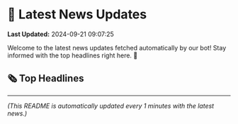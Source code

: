 # 📰 Latest News Updates
**Last Updated:** 2024-09-21 09:07:25

Welcome to the latest news updates fetched automatically by our bot! Stay informed with the top headlines right here. 🚀

## 🗞️ Top Headlines

---
*(This README is automatically updated every 1 minutes with the latest news.)*
